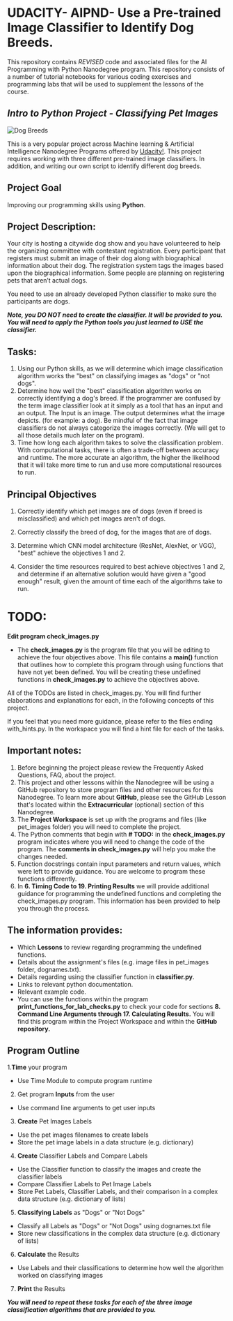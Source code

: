 # UDACITY- AIPND- Use a Pre-trained Image Classifier to Identify Dog Breeds.
This repository contains _REVISED_ code and associated files for the AI Programming with Python Nanodegree program. This repository consists of a number of tutorial notebooks for various coding exercises and programming labs that will be used to supplement the lessons of the course.

## _**Intro to Python Project - Classifying Pet Images**_

![Dog Breeds](https://user-images.githubusercontent.com/33560386/99956735-f053b600-2d9f-11eb-9bb1-12724685b68e.JPG)

This is a very popular project across Machine learning & Artificial Intelligence Nanodegree Programs offered by [Udacity!](https://www.udacity.com/). This project requires working with three different pre-trained image classifiers. In addition, and writing our own script to identify different dog breeds.

## **Project Goal**
Improving our programming skills using **Python**.

## **Project Description**:
Your city is hosting a citywide dog show and you have volunteered to help the organizing committee with contestant registration. Every participant that registers must submit an image of their dog along with biographical information about their dog. The registration system tags the images based upon the biographical information.
Some people are planning on registering pets that aren’t actual dogs.

You need to use an already developed Python classifier to make sure the participants are dogs.

_**Note, you DO NOT need to create the classifier. It will be provided to you. You will need to apply the Python tools you just learned to USE the classifier.**_

## **Tasks:**

1. Using our Python skills, as we will determine which image classification algorithm works the "best" on classifying images as "dogs" or "not dogs".
2. Determine how well the "best" classification algorithm works on correctly identifying a dog's breed.
If the programmer are confused by the term image classifier look at it simply as a tool that has an input and an output. The Input is an image. The output determines what the image depicts.
(for example: a dog). Be mindful of the fact that image classifiers do not always categorize the images correctly. (We will get to all those details much later on the program).
3. Time how long each algorithm takes to solve the classification problem. With computational tasks, there is often a trade-off between accuracy and runtime. The more accurate an algorithm, the higher the likelihood that it will take more time to run and use more computational resources to run.

## **Principal Objectives**

1. Correctly identify which pet images are of dogs (even if breed is misclassified) and which pet images aren't of dogs.
 
2. Correctly classify the breed of dog, for the images that are of dogs.
 
3. Determine which CNN model architecture (ResNet, AlexNet, or VGG), "best" achieve the objectives 1 and 2.
 
4. Consider the time resources required to best achieve objectives 1 and 2, and determine if an alternative solution would have given a "good enough" result, given the amount of time each of the algorithms take to run.


# **TODO:**

**Edit program check_images.py**
- The **check_images.py** is the program file that you will be editing to achieve the four objectives above. This file contains a **main()** function that outlines how to complete this program through using functions that have not yet been defined. You will be creating these undefined functions in **check_images.py** to achieve the objectives above.

All of the TODOs are listed in check_images.py. You will find further elaborations and explanations for each, in the following concepts of this project.

If you feel that you need more guidance, please refer to the files ending with_hints.py. In the workspace you will find a hint file for each of the tasks.

## **Important notes:**

1. Before beginning the project please review the Frequently Asked Questions, FAQ, about the project.
2. This project and other lessons within the Nanodegree will be using a GitHub repository to store program files and other resources for this Nanodegree. To learn more about **GitHub**, please see the GitHub Lesson that's located within the **Extracurricular** (optional) section of this Nanodegree.
3. The **Project Workspace** is set up with the programs and files (like pet_images folder) you will need to complete the project.
4. The Python comments that begin with **# TODO:** in the **check_images.py** program indicates where you will need to change the code of the program. The **comments in check_images.py** will help you make the changes needed.
5. Function docstrings contain input parameters and return values, which were left to provide guidance. You are welcome to program these functions differently.
6. In **6. Timing Code to 19. Printing Results** we will provide additional guidance for programming the undefined functions and completing the check_images.py program. This information has been provided to help you through the process.

## **The information provides:**

- Which **Lessons** to review regarding programming the undefined functions.
- Details about the assignment's files (e.g. image files in pet_images folder, dognames.txt).
- Details regarding using the classifier function in **classifier.py**.
- Links to relevant python documentation.
- Relevant example code.
- You can use the functions within the program **print_functions_for_lab_checks.py** to check your code for sections **8. Command Line Arguments through 17. Calculating Results.** You will find this program within the Project Workspace and within the **GitHub repository.**

## **Program Outline**

1.**Time** your program
- Use Time Module to compute program runtime
2. Get program **Inputs** from the user
- Use command line arguments to get user inputs
3. **Create** Pet Images Labels
- Use the pet images filenames to create labels
- Store the pet image labels in a data structure (e.g. dictionary)
4. **Create** Classifier Labels and Compare Labels
- Use the Classifier function to classify the images and create the classifier labels
- Compare Classifier Labels to Pet Image Labels
- Store Pet Labels, Classifier Labels, and their comparison in a complex data structure (e.g. dictionary of lists)
5. **Classifying Labels** as "Dogs" or "Not Dogs"
- Classify all Labels as "Dogs" or "Not Dogs" using dognames.txt file
- Store new classifications in the complex data structure (e.g. dictionary of lists)
6. **Calculate** the Results
- Use Labels and their classifications to determine how well the algorithm worked on classifying images
7. **Print** the Results

_**You will need to repeat these tasks for each of the three image classification algorithms that are provided to you.**_

